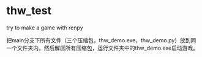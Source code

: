 # thw_test

try to make a game with renpy

把main分支下所有文件（三个压缩包，thw_demo.exe，thw_demo.py）放到同一个文件夹内，然后解压所有压缩包，运行文件夹中的thw_demo.exe启动游戏。


